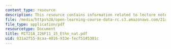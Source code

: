 ```yaml
---
content_type: resource
description: This resource contains information related to lecture notes.
file: /media/https%3A/open-learning-course-data-rc.s3.amazonaws.com/21a-226-ethnic-and-national-identity-fall-2011/031a2f558caa4016933efecf5145301c_MIT21A_226F11_15_Ethn_nat.pdf
file_type: application/pdf
resourcetype: Document
title: MIT21A_226F11_15_Ethn_nat.pdf
uid: 031a2f55-8caa-4016-933e-fecf5145301c
---
```

